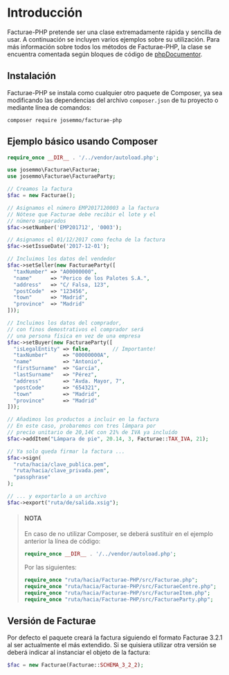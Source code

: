 # Introducción
Facturae-PHP pretende ser una clase extremadamente rápida y sencilla de usar. A continuación se incluyen varios ejemplos sobre su utilización.
Para más información sobre todos los métodos de Facturae-PHP, la clase se encuentra comentada según bloques de código de [phpDocumentor](https://www.phpdoc.org/).

## Instalación
Facturae-PHP se instala como cualquier otro paquete de Composer, ya sea modificando las dependencias del archivo `composer.json` de tu proyecto o mediante línea de comandos:

```
composer require josemmo/facturae-php
```

## Ejemplo básico usando Composer
```php
require_once __DIR__ . '/../vendor/autoload.php';

use josemmo\Facturae\Facturae;
use josemmo\Facturae\FacturaeParty;

// Creamos la factura
$fac = new Facturae();

// Asignamos el número EMP2017120003 a la factura
// Nótese que Facturae debe recibir el lote y el
// número separados
$fac->setNumber('EMP201712', '0003');

// Asignamos el 01/12/2017 como fecha de la factura
$fac->setIssueDate('2017-12-01');

// Incluimos los datos del vendedor
$fac->setSeller(new FacturaeParty([
  "taxNumber" => "A00000000",
  "name"      => "Perico de los Palotes S.A.",
  "address"   => "C/ Falsa, 123",
  "postCode"  => "123456",
  "town"      => "Madrid",
  "province"  => "Madrid"
]));

// Incluimos los datos del comprador,
// con finos demostrativos el comprador será
// una persona física en vez de una empresa
$fac->setBuyer(new FacturaeParty([
  "isLegalEntity" => false,       // Importante!
  "taxNumber"     => "00000000A",
  "name"          => "Antonio",
  "firstSurname"  => "García",
  "lastSurname"   => "Pérez",
  "address"       => "Avda. Mayor, 7",
  "postCode"      => "654321",
  "town"          => "Madrid",
  "province"      => "Madrid"
]));

// Añadimos los productos a incluir en la factura
// En este caso, probaremos con tres lámpara por
// precio unitario de 20,14€ con 21% de IVA ya incluído
$fac->addItem("Lámpara de pie", 20.14, 3, Facturae::TAX_IVA, 21);

// Ya solo queda firmar la factura ...
$fac->sign(
  "ruta/hacia/clave_publica.pem",
  "ruta/hacia/clave_privada.pem",
  "passphrase"
);

// ... y exportarlo a un archivo
$fac->export("ruta/de/salida.xsig");
```

> #### NOTA
> En caso de no utilizar Composer, se deberá sustituir en el ejemplo anterior la línea de código:
> ```php
> require_once __DIR__ . '/../vendor/autoload.php';
> ```
> Por las siguientes:
> ```php
> require_once "ruta/hacia/Facturae-PHP/src/Facturae.php";
> require_once "ruta/hacia/Facturae-PHP/src/FacturaeCentre.php";
> require_once "ruta/hacia/Facturae-PHP/src/FacturaeItem.php";
> require_once "ruta/hacia/Facturae-PHP/src/FacturaeParty.php";
> ```

## Versión de Facturae
Por defecto el paquete creará la factura siguiendo el formato Facturae 3.2.1 al ser actualmente el más extendido. Si se quisiera utilizar otra versión se deberá indicar al instanciar el objeto de la factura:
```php
$fac = new Facturae(Facturae::SCHEMA_3_2_2);
```
